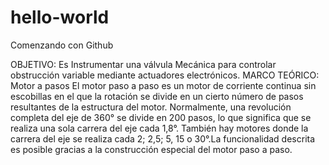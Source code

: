 # hello-world
Comenzando con Github


OBJETIVO:
Es Instrumentar una válvula Mecánica para controlar obstrucción variable mediante
actuadores electrónicos.
MARCO TEÓRICO:
Motor a pasos
El motor paso a paso es un motor de corriente continua sin escobillas en el que la
rotación se divide en un cierto número de pasos resultantes de la estructura del
motor.
Normalmente, una revolución completa del eje de 360° se divide en 200 pasos, lo
que significa que se realiza una sola carrera del eje cada 1,8°. También hay motores
donde la carrera del eje se realiza cada 2; 2,5; 5, 15 o 30°.La funcionalidad descrita
es posible gracias a la construcción especial del motor paso a paso.
